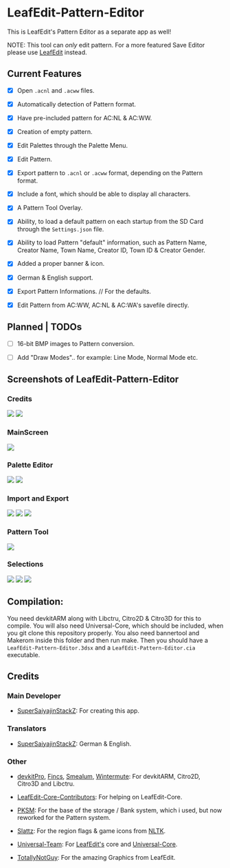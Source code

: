 # LeafEdit-Pattern-Editor
This is LeafEdit's Pattern Editor as a separate app as well!

NOTE: This tool can _only_ edit pattern. For a more featured Save Editor please use [LeafEdit](https://github.com/Universal-Team/LeafEdit) instead.


## Current Features
- [x] Open `.acnl` and `.acww` files.

- [x] Automatically detection of Pattern format.

- [x] Have pre-included pattern for AC:NL & AC:WW.

- [x] Creation of empty pattern.

- [x] Edit Palettes through the Palette Menu.

- [x] Edit Pattern.

- [x] Export pattern to `.acnl` or `.acww` format, depending on the Pattern format.

- [x] Include a font, which should be able to display all characters.

- [x] A Pattern Tool Overlay.

- [x] Ability, to load a default pattern on each startup from the SD Card through the `Settings.json` file.

- [x] Ability to load Pattern "default" information, such as Pattern Name, Creator Name, Town Name, Creator ID, Town ID & Creator Gender.

- [x] Added a proper banner & icon.

- [x] German & English support.

- [x] Export Pattern Informations. // For the defaults.

- [x] Edit Pattern from AC:WW, AC:NL & AC:WA's savefile directly.

## Planned | TODOs
- [ ] 16-bit BMP images to Pattern conversion.

- [ ] Add "Draw Modes".. for example: Line Mode, Normal Mode etc.

## Screenshots of LeafEdit-Pattern-Editor
### Credits
![](https://github.com/SuperSaiyajinStackZ/LeafEdit-Pattern-Editor/blob/master/screenshots/splash.png) ![](https://github.com/SuperSaiyajinStackZ/LeafEdit-Pattern-Editor/blob/master/screenshots/credits.png)

### MainScreen
![](https://github.com/SuperSaiyajinStackZ/LeafEdit-Pattern-Editor/blob/master/screenshots/main.png)

### Palette Editor
![](https://github.com/SuperSaiyajinStackZ/LeafEdit-Pattern-Editor/blob/master/screenshots/paletteEditor.png) ![](https://github.com/SuperSaiyajinStackZ/LeafEdit-Pattern-Editor/blob/master/screenshots/colorGroup.png)

### Import and Export
![](https://github.com/SuperSaiyajinStackZ/LeafEdit-Pattern-Editor/blob/master/screenshots/export.png) ![](https://github.com/SuperSaiyajinStackZ/LeafEdit-Pattern-Editor/blob/master/screenshots/import.png) ![](https://github.com/SuperSaiyajinStackZ/LeafEdit-Pattern-Editor/blob/master/screenshots/prompt.png)

### Pattern Tool
![](https://github.com/SuperSaiyajinStackZ/LeafEdit-Pattern-Editor/blob/master/screenshots/toolMenu.png)

### Selections
![](https://github.com/SuperSaiyajinStackZ/LeafEdit-Pattern-Editor/blob/master/screenshots/gameSelect.png) ![](https://github.com/SuperSaiyajinStackZ/LeafEdit-Pattern-Editor/blob/master/screenshots/regionSelect.png) ![](https://github.com/SuperSaiyajinStackZ/LeafEdit-Pattern-Editor/blob/master/screenshots/langSelect.png)


## Compilation:
You need devkitARM along with Libctru, Citro2D & Citro3D for this to compile. You will also need Universal-Core, which should be included, when you git clone this repository properly. You also need bannertool and Makerom inside this folder and then run make. Then you should have a `LeafEdit-Pattern-Editor.3dsx` and a `LeafEdit-Pattern-Editor.cia` executable.

## Credits
### Main Developer
- [SuperSaiyajinStackZ](https://github.com/SuperSaiyajinStackZ): For creating this app.

### Translators
- [SuperSaiyajinStackZ](https://github.com/SuperSaiyajinStackZ): German & English.

### Other
- [devkitPro](https://github.com/devkitPro), [Fincs](https://github.com/fincs), [Smealum](https://github.com/smealum), [Wintermute](https://github.com/WinterMute): For devkitARM, Citro2D, Citro3D and Libctru.

- [LeafEdit-Core-Contributors](https://github.com/Universal-Team/LeafEdit): For helping on LeafEdit-Core.

- [PKSM](https://github.com/FlagBrew/PKSM): For the base of the storage / Bank system, which i used, but now reworked for the Pattern system.

- [Slattz](https://github.com/Slattz): For the region flags & game icons from [NLTK](https://github.com/Slattz/NLTK).

- [Universal-Team](https://github.com/Universal-Team): For [LeafEdit's](https://github.com/Universal-Team/LeafEdit) core and [Universal-Core](https://github.com/Universal-Team/Universal-Core).

- [TotallyNotGuy](https://github.com/TotallyNotGuy): For the amazing Graphics from LeafEdit.